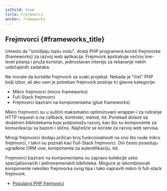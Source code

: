 ```yaml
---
isChild: true
title: Frejmvorci
anchor: frameworks
---
```


## Frejmvorci {#frameworks_title}

Umesto da "izmišljaju toplu vodu", dosta PHP programera koristi frejmvorke (frameworks) za razvoj web aplikacija.
Frejmvork apstrakuje većinu low-level pitanja i pruža koristan, jednostavan interejs za rešavanje nekih
uobičajenih zadataka.

Ne morate da koristite frejmvork za svaki projekat. Nekada je "čist" PHP bolji izbor, ali ako vam je potreban
frejmvork postoje tri glavne kategorije:

* Mikro frejmvorci (micro frameworks)
* Full-Stack frejmvorci
* Frejmvorci bazirani na komponentama (glue frameworks)

Mikro frejmvorci su u suštini maksimalno optimizovani wrapper-i za rutiranje HTTP request-a na callback,
kontroler, metod, itd. Ponekad dolaze sa dodatnim bibliotekama koje potpomažu razvoj, kao što su komponente
za komunikaciju sa bazom i slično. Najčešće se koriste za razvoj web servisa.

Mnogi frejmvorci dodaju priličan broj funkcionalnosti na ono što nude mikro frejmvorci, i takvi su poznati
kao Full-Stack frejmvorci. Oni često poseduju ugrađene ORM-ove, komponente za autentifikaciju, itd.

Frejmvorci bazirani na komponentama su zapravo kolekcije usko specijalizovanih i jednonamenskih biblioteka.
Moguće je iskombinovati komponente nekoliko frejmvorka ovog tipa i tako napraviti mikro ili full-stack frejmvork.

* [Popularni PHP frejmvorci](https://github.com/codeguy/php-the-right-way/wiki/Frameworks)